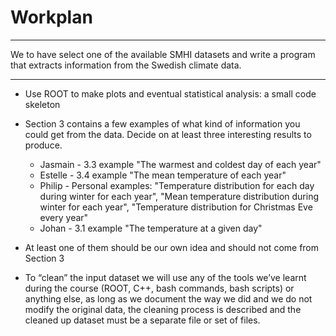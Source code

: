 # Workplan

---

We to have select one of the available SMHI datasets and write a program that extracts information from the Swedish climate data.

---


- Use ROOT to make plots and eventual statistical analysis: a small code skeleton

- Section 3 contains a few examples of what kind of information you could get from the data. Decide on at least three interesting results to produce.
  - Jasmain - 3.3 example "The warmest and coldest day of each year"
  - Estelle - 3.4 example "The mean temperature of each year"
  - Philip - Personal examples:  "Temperature distribution for each day during winter for each year", "Mean temperature distribution during winter for each year", "Temperature distribution for Christmas Eve every year"
  - Johan - 3.1 example "The temperature at a given day"

- At least one of them should be our own idea and should not come from Section 3

- To “clean” the input dataset we will use any of the tools we’ve learnt during the course (ROOT, C++, bash commands, bash scripts) or anything else, as long as we document the way we did and we do not modify the original data, the cleaning process is described and the cleaned up dataset must be a separate file or set of files.
